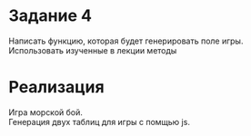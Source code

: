  # Задание 4
Написать функцию, которая будет генерировать поле игры.
Использовать изученные в лекции методы

# Реализация
Игра морской бой.  
Генерация двух таблиц для игры с помщью js.